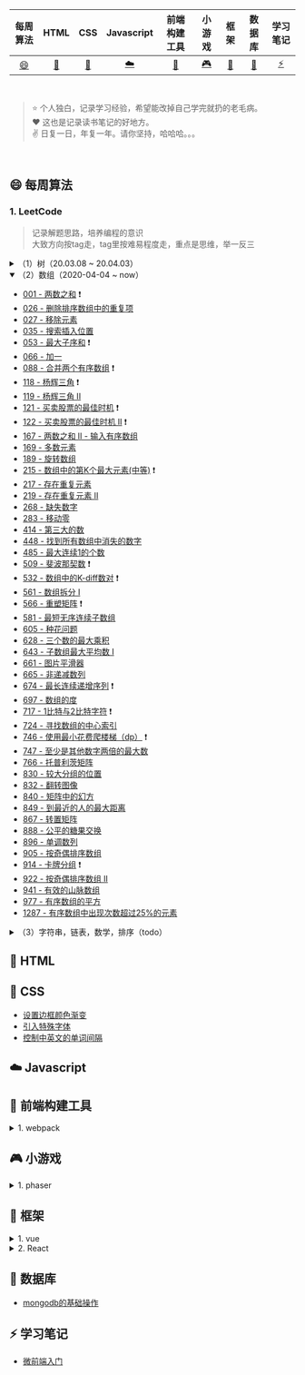 |           每周算法           |         HTML         |                CSS                |          Javascript          |           前端构建工具           |               小游戏               |           框架           |           数据库          |           学习笔记          |
| :------------------: | :-------------------------------: | :--------------------------: | :------------------------------: | :--------------------------------: | :----------------------: | :----------------------: | :----------------------: | :----------------------: |
| [:smile:](#smile-每周算法) | [:memo:](#memo-HTML) | [:floppy_disk:](#floppy_disk-CSS) | [:cloud:](#cloud-Javascript) | [:wrench:](#wrench-前端构建工具) | [:video_game:](#video_game-小游戏) | [:hammer:](#hammer-框架) | [:briefcase:](#briefcase-数据库) | [ :zap: ](#zap-学习笔记) |

<br/>

> ⭐️ 个人独白，记录学习经验，希望能改掉自己学完就扔的老毛病。  
> :heart: 这也是记录读书笔记的好地方。   
> :v: 日复一日，年复一年。请你坚持，哈哈哈。。。  

<br/>

## :smile: 每周算法

### 1. LeetCode

> 记录解题思路，培养编程的意识  
> 大致方向按tag走，tag里按难易程度走，重点是思维，举一反三  

<details>
  <summary>（1）树（20.03.08 ~ 20.04.03）</summary> 

  - [100 - 相同的树](./src/arithmetic/LeetCode/tree/SameTree.md) :heavy_exclamation_mark:
  - [101 - 对称二叉树](./src/arithmetic/LeetCode/tree/SymmetricTree.md) :heavy_exclamation_mark:
  - [104 - 二叉树的最大深度](./src/arithmetic/LeetCode/tree/MaximumDepthBinaryTree.md) :heavy_exclamation_mark:
  - [107 - 二叉树的层次遍历 II](./src/arithmetic/LeetCode/tree/BinaryTreeLevelOrderTraversal.md)
  - [108 - 将有序数组转换为二叉搜索树](./src/arithmetic/LeetCode/tree/ConvertSortedArrayBinarySearchTree.md)
  - [110 - 平衡二叉树](./src/arithmetic/LeetCode/tree/BalancedBinaryTree.md) :heavy_exclamation_mark:
  - [111 - 二叉树的最小深度](./src/arithmetic/LeetCode/tree/MinimumDepthBinaryTree.md)
  - [112 - 路经总和](./src/arithmetic/LeetCode/tree/PathSum.md)
  - [226 - 翻转二叉树](./src/arithmetic/LeetCode/tree/InvertBinaryTree.md)
  - [235 - 二叉搜索树的最近公共祖先](./src/arithmetic/LeetCode/tree/LowestCommonAncestorBinarySearchTree.md)
  - [257 - 二叉树的所有路径](./src/arithmetic/LeetCode/tree/BinaryTreePaths.md)
  - [404 - 左叶子之和](./src/arithmetic/LeetCode/tree/SumLeftLeaves.md)
  - [437 - 路径总和 III](./src/arithmetic/LeetCode/tree/PathSumIII.md)
  - [501 - 二叉搜索树中的众数](./src/arithmetic/LeetCode/tree/FindModeBinarySearchTree.md)
  - [530 - 二叉搜索树的最小绝对差](./src/arithmetic/LeetCode/tree/MinimumAbsoluteDifferenceBST.md)
  - [538 - 把二叉搜索树转换为累加树](./src/arithmetic/LeetCode/tree/ConvertBSTGreaterTree.md)
  - [543 - 二叉树的直径](./src/arithmetic/LeetCode/tree/DiameterBinaryTree.md)
  - [559 - N叉树的最大深度](./src/arithmetic/LeetCode/tree/MaximumDepthN-aryTree.md)
  - [563 - 二叉树的坡度](./src/arithmetic/LeetCode/tree/BinaryTreeTilt.md)
  - [572 - 另一个树的子树](./src/arithmetic/LeetCode/tree/SubtreeAnotherTree.md)
  - [589 - N叉树的前序遍历](./src/arithmetic/LeetCode/tree/N-aryTreePreorderTraversal.md)
  - [590 - N叉树的后序遍历](./src/arithmetic/LeetCode/tree/N-aryTreePostorderTraversal.md)
  - [606 - 根据二叉树创建字符串](./src/arithmetic/LeetCode/tree/ConstructStringBinaryTree.md)
  - [617 - 合并二叉树](./src/arithmetic/LeetCode/tree/MergeTwoBinaryTrees.md)
  - [637 - 二叉树的层平均值](./src/arithmetic/LeetCode/tree/AverageLevelsBinaryTree.md)
  - [653 - 两数之和 IV - 输入 BST](./src/arithmetic/LeetCode/tree/TwoSumIVInputBST.md)
  - [669 - 修剪二叉搜索树](./src/arithmetic/LeetCode/tree/TrimBinarySearchTree.md)
  - [671 - 二叉树中第二小的节点](./src/arithmetic/LeetCode/tree/SecondMinimumNodeBinaryTree.md)
  - [687 - 最长同值路径](./src/arithmetic/LeetCode/tree/LongestUnivaluePath.md)
  - [783 - 二叉搜索树结点最小距离](./src/arithmetic/LeetCode/tree/MinimumDistanceBetweenBSTNodes.md)
  - [872 - 叶子相似的树](./src/arithmetic/LeetCode/tree/LeafSimilarTrees.md)
  - [897 - 递增顺序查找树](./src/arithmetic/LeetCode/tree/IncreasingOrderSearchTree.md)
  - [938 - 二叉搜索树的范围和](./src/arithmetic/LeetCode/tree/RangeSumBST.md)
  - [965 - 单值二叉树](./src/arithmetic/LeetCode/tree/UnivaluedBinaryTree.md)
  - [993 - 二叉树的堂兄弟节点](./src/arithmetic/LeetCode/tree/CousinsBinaryTree.md)
  - [1022 - 从根到叶的二进制数之和](./src/arithmetic/LeetCode/tree/SumRootLeafBinaryNumbers.md)
  - [94 - 二叉树的中序遍历(中等)](./src/arithmetic/LeetCode/tree/BinaryTreeInorderTraversal.md) :heavy_exclamation_mark:
  - [98 - 验证二叉搜索树(中等)](./src/arithmetic/LeetCode/tree/ValidateBinarySearchTree.md) :heavy_exclamation_mark:
  - [102 - 二叉树的层序遍历(中等)](./src/arithmetic/LeetCode/tree/BinaryTreeLevelOrderTraversalI.md) :heavy_exclamation_mark:
  - [105 - 从前序与中序遍历序列构造二叉树(中等)](./src/arithmetic/LeetCode/tree/ConstructBinaryTreefromPreorderInorderTraversal.md) :heavy_exclamation_mark:
  - [106 - 从中序与后序遍历序列构造二叉树(中等)](./src/arithmetic/LeetCode/tree/ConstructBinaryTreefromInorderandPostorderTraversal.md)
  - [144 - 二叉树的前序遍历(中等)](./src/arithmetic/LeetCode/tree/BinaryTreePreorderTraversal.md) :heavy_exclamation_mark:
  - [145 - 二叉树的后序遍历(困难)](./src/arithmetic/LeetCode/tree/BinaryTreePostorderTraversal.md) :heavy_exclamation_mark:
  - [889 - 根据前序和后序遍历构造二叉树(中等)](./src/arithmetic/LeetCode/tree/ConstructBinaryTreefromPreorderPostorderTraversal.md)

</details >

<details open>
  <summary>（2）数组（2020-04-04 ~ now）</summary>

  - [001 - 两数之和](./src/arithmetic/LeetCode/array/twoSum.md) :heavy_exclamation_mark:
  - [026 - 删除排序数组中的重复项](./src/arithmetic/LeetCode/array/RemoveDuplicatesFromSortedArray.md)
  - [027 - 移除元素](./src/arithmetic/LeetCode/array/RemoveElement.md)
  - [035 - 搜索插入位置](./src/arithmetic/LeetCode/array/SearchInsertPosition.md)
  - [053 - 最大子序和](./src/arithmetic/LeetCode/array/MaximumSubarray.md) :heavy_exclamation_mark:
  - [066 - 加一](./src/arithmetic/LeetCode/array/PlusOne.md)
  - [088 - 合并两个有序数组](./src/arithmetic/LeetCode/array/MergeSortedArray.md) :heavy_exclamation_mark:
  - [118 - 杨辉三角](./src/arithmetic/LeetCode/array/Pascal'sTriangle.md) :heavy_exclamation_mark:
  - [119 - 杨辉三角 II](./src/arithmetic/LeetCode/array/Pascal'sTriangleII.md)
  - [121 - 买卖股票的最佳时机](./src/arithmetic/LeetCode/array/BestTimeBuyandSellStock.md) :heavy_exclamation_mark:
  - [122 - 买卖股票的最佳时机 II](./src/arithmetic/LeetCode/array/BestTimetoBuyandSellStockII.md) :heavy_exclamation_mark:
  - [167 - 两数之和 II - 输入有序数组](./src/arithmetic/LeetCode/array/TwoSumIIInputarrayissorted.md)
  - [169 - 多数元素](./src/arithmetic/LeetCode/array/MajorityElement.md)
  - [189 - 旋转数组](./src/arithmetic/LeetCode/array/RotateArray.md)
  - [215 - 数组中的第K个最大元素(中等)](./src/arithmetic/LeetCode/array/KthLargestElementArray.md) :heavy_exclamation_mark:
  - [217 - 存在重复元素](./src/arithmetic/LeetCode/array/ContainsDuplicate.md)
  - [219 - 存在重复元素 II](./src/arithmetic/LeetCode/array/ContainsDuplicateII.md)
  - [268 - 缺失数字](./src/arithmetic/LeetCode/array/MissingNumber.md)
  - [283 - 移动零](./src/arithmetic/LeetCode/array/MoveZeroes.md)
  - [414 - 第三大的数](./src/arithmetic/LeetCode/array/ThirdMaximumNumber.md)
  - [448 - 找到所有数组中消失的数字](./src/arithmetic/LeetCode/array/FindAllNumbersDisappearedArray.md)
  - [485 - 最大连续1的个数](./src/arithmetic/LeetCode/array/MaxConsecutiveOnes.md)
  - [509 - 斐波那契数](./src/arithmetic/LeetCode/array/FibonacciNumber.md) :heavy_exclamation_mark:
  - [532 - 数组中的K-diff数对](./src/arithmetic/LeetCode/array/K-diffPairsArray.md) :heavy_exclamation_mark:
  - [561 - 数组拆分 I](./src/arithmetic/LeetCode/array/ArrayPartitionI.md)
  - [566 - 重塑矩阵](./src/arithmetic/LeetCode/array/ReshapetheMatrix.md) :heavy_exclamation_mark:
  - [581 - 最短无序连续子数组](./src/arithmetic/LeetCode/array/ShortestUnsortedContinuousSubarray.md)
  - [605 - 种花问题](./src/arithmetic/LeetCode/array/CanPlaceFlowers.md)
  - [628 - 三个数的最大乘积](./src/arithmetic/LeetCode/array/MaximumProductofThreeNumbers.md)
  - [643 - 子数组最大平均数 I](./src/arithmetic/LeetCode/array/MaximumAverageSubarrayI.md)
  - [661 - 图片平滑器](./src/arithmetic/LeetCode/array/ImageSmoother.md)
  - [665 - 非递减数列](./src/arithmetic/LeetCode/array/Non-decreasingArray.md)
  - [674 - 最长连续递增序列](./src/arithmetic/LeetCode/array/LongestContinuousIncreasingSubsequence.md) :heavy_exclamation_mark:
  - [697 - 数组的度](./src/arithmetic/LeetCode/array/DegreeofArray.md)
  - [717 - 1比特与2比特字符](./src/arithmetic/LeetCode/array/1bitand2bitCharacters.md) :heavy_exclamation_mark:
  - [724 - 寻找数组的中心索引](./src/arithmetic/LeetCode/array/FindPivotIndex.md)
  - [746 - 使用最小花费爬楼梯（dp）](./src/arithmetic/LeetCode/array/MinCostClimbingStairs.md) :heavy_exclamation_mark:
  - [747 - 至少是其他数字两倍的最大数](./src/arithmetic/LeetCode/array/LargestNumberAtLeastTwiceOthers.md)
  - [766 - 托普利茨矩阵](./src/arithmetic/LeetCode/array/ToeplitzMatrix.md)
  - [830 - 较大分组的位置](./src/arithmetic/LeetCode/array/PositionsLargeGroups.md)
  - [832 - 翻转图像](./src/arithmetic/LeetCode/array/FlippinganImage.md)
  - [840 - 矩阵中的幻方](./src/arithmetic/LeetCode/array/MagicSquaresInGrid.md)
  - [849 - 到最近的人的最大距离](./src/arithmetic/LeetCode/array/MaximizeDistanceClosestPerson.md)
  - [867 - 转置矩阵](./src/arithmetic/LeetCode/array/TransposeMatrix.md)
  - [888 - 公平的糖果交换](./src/arithmetic/LeetCode/array/FairCandySwap.md)
  - [896 - 单调数列](./src/arithmetic/LeetCode/array/MonotonicArray.md)
  - [905 - 按奇偶排序数组](./src/arithmetic/LeetCode/array/SortArrayByParity.md)
  - [914 - 卡牌分组](./src/arithmetic/LeetCode/array/XKindDeckCards.md) :heavy_exclamation_mark:
  - [922 - 按奇偶排序数组 II](./src/arithmetic/LeetCode/array/SortArrayByParityII.md)
  - [941 - 有效的山脉数组](./src/arithmetic/LeetCode/array/ValidMountainArray.md)
  - [977 - 有序数组的平方](./src/arithmetic/LeetCode/array/SquaresSortedArray.md)
  - [1287 - 有序数组中出现次数超过25%的元素](./src/arithmetic/LeetCode/array/ElementAppearingMoreThan25%25InSortedArray.md)

</details>

<details>
  <summary>（3）字符串，链表，数学，排序（todo）</summary>

</details>

<!-- <details >
  <summary>2. 简单难度</summary> 

  - [007 - 正数反转](./src/arithmetic/LeetCode/reverseInt.md)
  - [009 - 回文数](./src/arithmetic/LeetCode/isPalindrome.md)
  - [013 - 罗马数字转整数](./src/arithmetic/LeetCode/RomanToInt.md)
  - [014 - 最长公共前缀](./src/arithmetic/LeetCode/longCommonPre.md)
  - [020 - 有效的括号](./src/arithmetic/LeetCode/ValidParentheses.md)
  - [021 - 合并两个有序链表](./src/arithmetic/LeetCode/MergeTwoSortedLists.md)
  - [028 - 实现str()](./src/arithmetic/LeetCode/ImplementStrStr.md)
  - [038 - 外观数列](./src/arithmetic/LeetCode/CountAndSay.md)
  - [058  - 最后一个单词的长度](./src/arithmetic/LeetCode/LengthLastWord.md)
  - [067 - 二进制求和](./src/arithmetic/LeetCode/AddBinary.md)
  - [069 - x 的平方根](./src/arithmetic/LeetCode/Sqrt(x).md)
  - [070 - 爬楼梯](./src/arithmetic/LeetCode/ClimbingStairs.md)
    
</details >

<details >
  <summary>3. Math</summary> 
  
  - [斐波那契数列](./src/arithmetic/math/feibo.md)
  - [水仙花数](./src/arithmetic/math/daffodil.md)
  - [杨辉三角](./src/arithmetic/math/three.md)
  - [找到100以内的质数](./src/arithmetic/math/primeNum.md)
  - [实现九九乘法表](./src/arithmetic/math/nine.md)
    
</details > -->

## :memo: HTML

## :floppy_disk: CSS

- [设置边框颜色渐变](./src/css/dot/border.md#设置边框颜色渐变)
- [引入特殊字体](./src/css/dot/border.md#引入特殊字体)
- [控制中英文的单词间隔](./src/css/dot/border.md#控制中英文的单词间隔)

## :cloud: Javascript

## :wrench: 前端构建工具

<details >
  <summary>1. webpack</summary> 
  
  - 从零搭建webpack配置系列
    - [从零搭建webpack配置 - ES6](./src/builds-tools/webpack/es6)
    - [从零搭建webpack配置 - 配置html模板](./src/builds-tools/webpack/html-webpack-plugin)
    - [从零搭建webpack配置 - devserver](./src/builds-tools/webpack/devserver)
    - [从零搭建webpack配置 - 引用css](./src/builds-tools/webpack/css)
    - [从零搭建webpack配置 - 引用图片](./src/builds-tools/webpack/image)
    - [从零搭建webpack配置 - 代码分割](./src/builds-tools/webpack/codeSplit)

  - 配置
    - [resolve解析](./src/builds-tools/webpack/webpack-config/resolve.md)

  - plugin
    - [打包前清空dist目录 -- clean-webpack-plugin](./src/builds-tools/webpack/plugin/cleanWebpack.md#安利插件----clean-webpack-plugin)
  - 知识小点
    - [使用 Prettier格式化代码](./src/builds-tools/dot#使用-prettier格式化代码)
  
</details>


## :video_game: 小游戏

<details >
  <summary>1. phaser</summary> 
  
  - [webpack + phaser-ce@2.11.0](./src/h5-game/phaser/webpack+phaser-ce)
  - [Phaser中的事件机制](./src/h5-game/phaser/event)
  - [基于Phaser的加载进度条实现](./src/h5-game/phaser/loading)
  - [使用对象池模式优化游戏性能](./src/h5-game/phaser/object-mode)
  - [基于phaser的滚动排行榜](./src/h5-game/phaser/ranking-list)
  - [基于phaser的天降火鸡demo](./src/h5-game/phaser/turkey)
 
</details>

## :hammer: 框架

<details >
  <summary>1. vue</summary> 
  
  - vue基础
    - [简单的弹窗组件实现](./src/vue/vue/component.md)
    - [图片预加载](./src/vue/preload-image)
    - [vue移动端适配方案--vw](./src/vue/dot/mobile.md)
    - [基础组件的自动化全局注册](./src/vue/vue-component)
    - [全局过滤器注册](./src/vue/dot/filter.md)
    - [实现防抖/节流HOC](./src/vue/dot/throttle.md)
    - [实现弹出窗popover](./src/vue/dot/popover.md)

  - vuex
    - [vuex的基本项目结构](./src/vue/vuex)
    - [vuex-pathify的基本项目结构](./src/vue/vuex-pathify)

  - vue-cli
    - [通过环境变量设置publicPath](./src/vue/vue-cli/publicPath.md)
    - [更多vue-cli3配置参考 - vue-cli3-config-reference](https://github.com/chenweihuan/vue-cli3-config-reference)

  - vue-router
    - [vue-router的使用方法](./src/vue/vue-router)

  - 知识小点
    - [给 router-link 绑定事件](./src/vue/dot/README.md#给router-link绑定事件)
    - [监听route的变化](./src/vue/dot/README.md#监听route的变化)
    - [在火狐浏览器中，disabled的input元素不会执行父组件的click事件](./src/vue/dot/README.md#disabled的input元素不会执行父组件的click事件)
  
</details >
  
<details >
  <summary>2. React</summary> 
  
  - react-redux
    - [如何安装Redux-DevTools](./src/React/Redux-DevTools.md)
    - [react-redux的使用和基本项目机构](./src/React/react-redux)
    
</details >

## :briefcase: 数据库

- [mongodb的基础操作](./src/data-base/mongodb)

## :zap: 学习笔记

- [微前端入门](./src/learn-note/micro-frontend.md)
